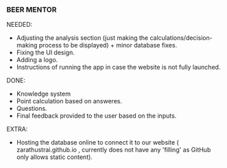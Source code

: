 ### BEER MENTOR

NEEDED:
- Adjusting the analysis section (just making the calculations/decision-making process to be displayed) + minor database fixes.
- Fixing the UI design.
- Adding a logo.
- Instructions of running the app in case the website is not fully launched.


DONE:
- Knowledge system
- Point calculation based on answeres.
- Questions.
- Final feedback provided to the user based on the inputs.

EXTRA:
- Hosting the database online to connect it to our website ( zarathustrai.github.io , currently does not have any 'filling' as GitHub only allows static content). 



